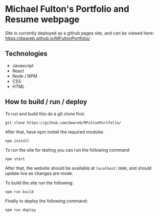 # Michael Fulton's Portfolio and Resume webpage

Site is currently deployed as a github pages site, and can be viewed here:
https://dwareb.github.io/MFultonPortfolio/

## Technologies

* Javascript
* React
* Node / NPM
* CSS
* HTML

## How to build / run / deploy

To run and build this do a git clone first.

```
git clone https://github.com/dwareb/MFultonPortfolio/
```

After that, have npm install the required modules.

```
npm install
```

To run the site for testing you can run the following command

```
npm start
```
After that, the website should be available at `localhost:3000`, and should update live as changes are mode.

To build the site run the following:
```
npm run build
```
Finally to deploy the following command:
```
npm run deploy
```